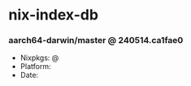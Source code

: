 # nix-index-db
### aarch64-darwin/master @ 240514.ca1fae0
- Nixpkgs: @[](https://github.com/NixOS/nixpkgs/commit/ca1fae03eb5facbed702bd7df52d0a8c60cfee56)
- Platform: 
- Date: 
